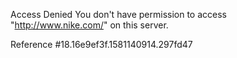 Access Denied You don't have permission to access "http://www.nike.com/" on this server.

Reference #18.16e9ef3f.1581140914.297fd47